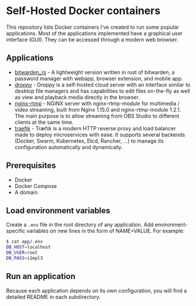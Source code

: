# Self-Hosted Docker containers

This repository lists Docker containers I’ve created to run some popular applications.  Most of the applications implemented have a graphical user interface (GUI). They can be accessed through a modern web browser.

## Applications

- [bitwarden_rs](https://github.com/dani-garcia/bitwarden_rs) - A lightweight version written in rust of bitwarden, a password manager with webapp, browser extension, and mobile app.
- [droppy](https://github.com/silverwind/droppy) - Droppy is a self-hosted cloud server with an interface similar to desktop file managers and has capabilities to edit files on-the-fly as well as view and playback media directly in the browser.
- [nginx-rtmp](https://github.com/tiangolo/nginx-rtmp-docker) - NGINX server with nginx-rtmp-module for multimedia / video streaming, built from Nginx 1.15.0 and nginx-rtmp-module 1.2.1. The main purpose is to allow streaming from OBS Studio to different clients at the same time.
- [traefik](https://traefik.io/) - Træfɪk is a modern HTTP reverse proxy and load balancer made to deploy microservices with ease. It supports several backends (Docker, Swarm, Kubernetes, Etcd, Rancher, …) to manage its configuration automatically and dynamically.

## Prerequisites

- Docker
- Docker Compose
- A domain

## Load environment variables

Create a `.env` file in the root directory of any application. Add environment-specific variables on new lines in the form of NAME=VALUE. For example:

```sh
$ cat app/.env
DB_HOST=localhost
DB_USER=root
DB_PASS=s1mpl3
```

## Run an application

Because each application depends on its own configuration, you will find a detailed README in each subdirectory.

